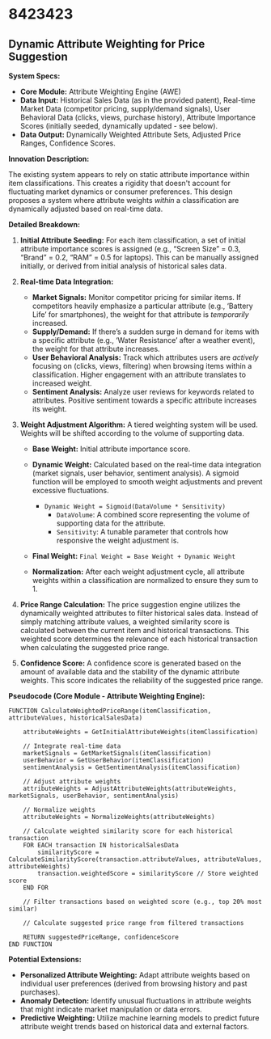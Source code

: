# 8423423

## Dynamic Attribute Weighting for Price Suggestion

**System Specs:**

*   **Core Module:** Attribute Weighting Engine (AWE)
*   **Data Input:** Historical Sales Data (as in the provided patent), Real-time Market Data (competitor pricing, supply/demand signals), User Behavioral Data (clicks, views, purchase history), Attribute Importance Scores (initially seeded, dynamically updated - see below).
*   **Data Output:** Dynamically Weighted Attribute Sets, Adjusted Price Ranges, Confidence Scores.

**Innovation Description:**

The existing system appears to rely on static attribute importance within item classifications. This creates a rigidity that doesn't account for fluctuating market dynamics or consumer preferences. This design proposes a system where attribute weights *within* a classification are dynamically adjusted based on real-time data. 

**Detailed Breakdown:**

1.  **Initial Attribute Seeding:** For each item classification, a set of initial attribute importance scores is assigned (e.g., “Screen Size” = 0.3, “Brand” = 0.2, “RAM” = 0.5 for laptops).  This can be manually assigned initially, or derived from initial analysis of historical sales data.

2.  **Real-time Data Integration:**
    *   **Market Signals:** Monitor competitor pricing for similar items. If competitors heavily emphasize a particular attribute (e.g., ‘Battery Life’ for smartphones), the weight for that attribute is *temporarily* increased.
    *   **Supply/Demand:** If there’s a sudden surge in demand for items with a specific attribute (e.g., ‘Water Resistance’ after a weather event), the weight for that attribute increases.
    *   **User Behavioral Analysis:** Track which attributes users are *actively* focusing on (clicks, views, filtering) when browsing items within a classification.  Higher engagement with an attribute translates to increased weight.
    *   **Sentiment Analysis:** Analyze user reviews for keywords related to attributes. Positive sentiment towards a specific attribute increases its weight.

3.  **Weight Adjustment Algorithm:** 
    A tiered weighting system will be used. Weights will be shifted according to the volume of supporting data. 
    *   **Base Weight:** Initial attribute importance score.
    *   **Dynamic Weight:** Calculated based on the real-time data integration (market signals, user behavior, sentiment analysis).  A sigmoid function will be employed to smooth weight adjustments and prevent excessive fluctuations.
        *   `Dynamic Weight = Sigmoid(DataVolume * Sensitivity)`
            *   `DataVolume`:  A combined score representing the volume of supporting data for the attribute.
            *   `Sensitivity`: A tunable parameter that controls how responsive the weight adjustment is.

    *   **Final Weight:** `Final Weight = Base Weight + Dynamic Weight`
    *   **Normalization:** After each weight adjustment cycle, all attribute weights within a classification are normalized to ensure they sum to 1.

4.  **Price Range Calculation:** The price suggestion engine utilizes the dynamically weighted attributes to filter historical sales data. Instead of simply matching attribute values, a weighted similarity score is calculated between the current item and historical transactions. This weighted score determines the relevance of each historical transaction when calculating the suggested price range.

5. **Confidence Score:** A confidence score is generated based on the amount of available data and the stability of the dynamic attribute weights. This score indicates the reliability of the suggested price range.

**Pseudocode (Core Module - Attribute Weighting Engine):**

```
FUNCTION CalculateWeightedPriceRange(itemClassification, attributeValues, historicalSalesData)

    attributeWeights = GetInitialAttributeWeights(itemClassification)

    // Integrate real-time data
    marketSignals = GetMarketSignals(itemClassification)
    userBehavior = GetUserBehavior(itemClassification)
    sentimentAnalysis = GetSentimentAnalysis(itemClassification)

    // Adjust attribute weights
    attributeWeights = AdjustAttributeWeights(attributeWeights, marketSignals, userBehavior, sentimentAnalysis)

    // Normalize weights
    attributeWeights = NormalizeWeights(attributeWeights)

    // Calculate weighted similarity score for each historical transaction
    FOR EACH transaction IN historicalSalesData
        similarityScore = CalculateSimilarityScore(transaction.attributeValues, attributeValues, attributeWeights)
        transaction.weightedScore = similarityScore // Store weighted score
    END FOR

    // Filter transactions based on weighted score (e.g., top 20% most similar)

    // Calculate suggested price range from filtered transactions

    RETURN suggestedPriceRange, confidenceScore
END FUNCTION
```

**Potential Extensions:**

*   **Personalized Attribute Weighting:** Adapt attribute weights based on individual user preferences (derived from browsing history and past purchases).
*   **Anomaly Detection:** Identify unusual fluctuations in attribute weights that might indicate market manipulation or data errors.
*   **Predictive Weighting:** Utilize machine learning models to predict future attribute weight trends based on historical data and external factors.